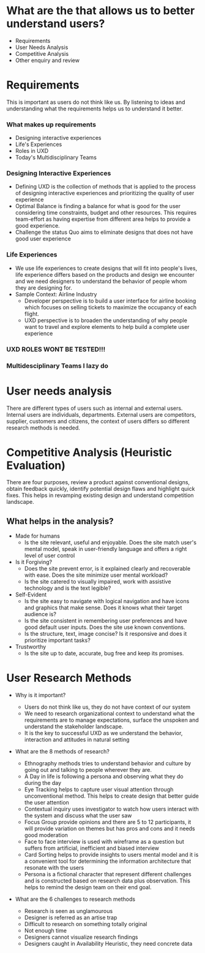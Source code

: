 # What are the that allows us to better understand users?

* Requirements
* User Needs Analysis
* Competitive Analysis
* Other enquiry and review

# Requirements
This is important as users do not think like us. By listening to ideas and understanding what the requirements helps us to understand it better.

### What makes up requirements
* Designing interactive experiences
* Life's Experiences
* Roles in UXD
* Today's Multidisciplinary Teams 

### Designing Interactive Experiences
* Defining UXD is the collection of methods that is applied to the process of designing interactive experiences and prioritizing the quality of user experience  
* Optimal Balance is finding a balance for what is good for the user considering time constraints, budget and other resources. This requires team-effort as having expertise from different area helps to provide a good experience.
* Challenge the status Quo aims to eliminate designs that does not have good user experience

### Life Experiences 
* We use life experiences to create designs that will fit into people's lives, life experience differs based on the products and design we encounter and we need designers to understand the behavior of people whom they are designing for.
* Sample Context: Airline Industry
  * Developer perspective is to build a user interface for airline booking which focuses on selling tickets to maximize the occupancy of each flight.
  * UXD perspective is to broaden the understanding of why people want to travel and explore elements to help build a complete user experience
### UXD ROLES WONT BE TESTED!!!
### Multidesciplinary Teams I lazy do 

# User needs analysis
There are different types of users such as internal and external users. Internal users are individuals, departments. External users are competitors, supplier, customers and citizens, the context of users differs so different research methods is needed.

# Competitive Analysis (Heuristic Evaluation)
There are four purposes, review a product against conventional designs, obtain feedback quickly, identify potential design flaws and highlight quick fixes. This helps in revamping existing design and understand competition landscape.

## What helps in the analysis?
* Made for humans
  - Is the site relevant, useful and enjoyable. Does the site match user's mental model, speak in user-friendly language and offers a right level of user control
* Is it Forgiving?
  - Does the site prevent error, is it explained clearly and recoverable with ease. Does the site minimize user mental workload?
  - Is the site catered to visually impaired, work with assistive technology and is the text legible?
* Self-Evident 
  - Is the site easy to navigate with logical navigation and have icons and graphics that make sense. Does it knows what their target audience is?
  - Is the site consistent in remembering user preferences and have good default user inputs. Does the site use known conventions.
  - Is the structure, text, image concise? Is it responsive and does it prioritize important tasks?
* Trustworthy 
  - Is the site up to date, accurate, bug free and keep its promises.

# User Research Methods
* Why is it important?
  - Users do not think like us, they do not have context of our system
  - We need to research organizational context to understand what the requirements are to manage expectations, surface the unspoken and understand the stakeholder landscape.
  - It is the key to successful UXD as we understand the behavior, interaction and attitudes in natural setting


* What are the 8 methods of research?
  - Ethnography methods tries to understand behavior and culture by going out and talking to people wherever they are.
  - A Day in life is following a persona and observing what they do during the day
  - Eye Tracking helps to capture user visual attention through unconventional method. This helps to create design that better guide the user attention
  - Contextual inquiry uses investigator to watch how users interact with the system and discuss what the user saw
  - Focus Group provide opinions and there are 5 to 12 participants, it will provide variation on themes but has pros and cons and it needs good moderation
  - Face to face interview is used with wireframe as a question but suffers from artificial, inefficient and biased interview 
  - Card Sorting helps to provide insights to users mental model and it is a convenient tool for determining the information architecture that resonate with the users
  - Persona is a fictional character that represent different challenges and is constructed based on research data plus observation. This helps to remind the design team on their end goal.

* What are the 6 challenges to research methods
  - Research is seen as unglamourous
  - Designer is referred as an artise trap
  - Difficult to research on something totally original
  - Not enough time
  - Designers cannot visualize research findings
  - Designers caught in Availability Heuristic, they need concrete data
